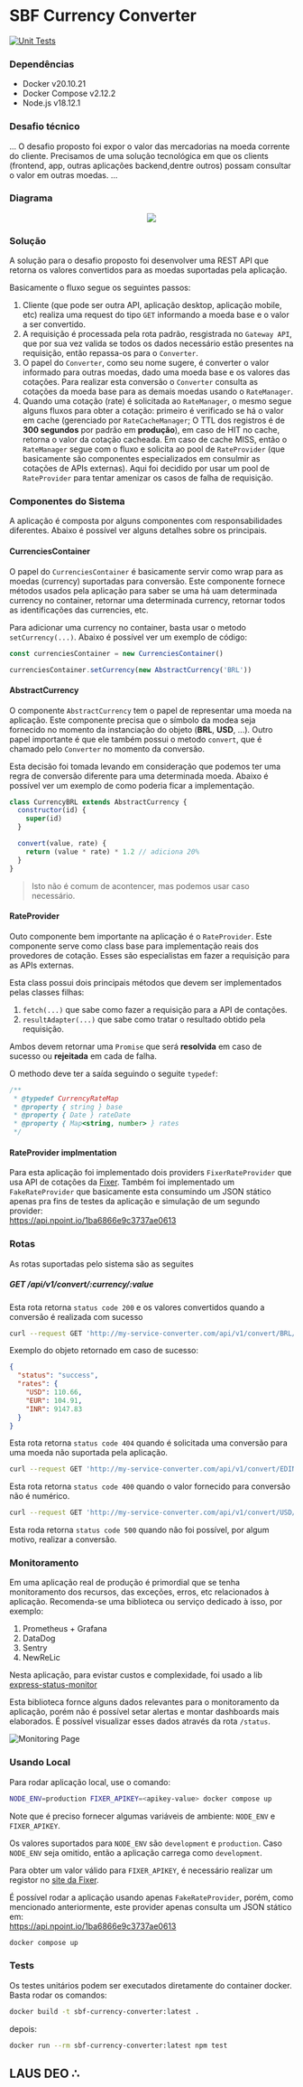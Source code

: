 # SBF Currency Converter

[![Unit Tests](https://github.com/br-monteiro/eng-gruposbf-backend-javascript/actions/workflows/unit-tests.yml/badge.svg?branch=main)](https://github.com/br-monteiro/eng-gruposbf-backend-javascript/actions/workflows/unit-tests.yml)

### Dependências
 - Docker v20.10.21
 - Docker Compose v2.12.2
 - Node.js v18.12.1

### Desafio técnico
... O desafio proposto foi expor o valor das mercadorias na moeda corrente do cliente.
Precisamos de uma solução tecnológica em que os clients (frontend, app, outras aplicações backend,dentre outros) possam consultar o valor em outras moedas. ...

### Diagrama

<p align="center">
  <img src="docs/converter-diagram.jpg">
</p>

### Solução
A solução para o desafio proposto foi desenvolver uma REST API que retorna os valores convertidos para as moedas suportadas pela aplicação.

Basicamente o fluxo segue os seguintes passos:
1. Cliente (que pode ser outra API, aplicação desktop, aplicação mobile, etc) realiza uma request do tipo `GET` informando a moeda base e o valor a ser convertido.
2. A requisição é processada pela rota padrão, resgistrada no `Gateway API`, que por sua vez valida se todos os dados necessário estão presentes na requisição, então repassa-os para o `Converter`.
3. O papel do `Converter`, como seu nome sugere, é converter o valor informado para outras moedas, dado uma moeda base e os valores das cotações. Para realizar esta conversão o `Converter` consulta as cotações da moeda base para as demais moedas usando o `RateManager`.
4. Quando uma cotação (rate) é solicitada ao `RateManager`, o mesmo segue alguns fluxos para obter a cotação: primeiro é verificado se há o valor em cache (gerenciado por `RateCacheManager`; O TTL dos registros é de **300 segundos** por padrão em **produção**), em caso de HIT no cache, retorna o valor da cotação cacheada. Em caso de cache MISS, então o `RateManager` segue com o fluxo e solicita ao pool de `RateProvider` (que basicamente são componentes especializados em consulmir as cotações de APIs externas). Aqui foi decidido por usar um pool de `RateProvider` para tentar amenizar os casos de falha de requisição.

### Componentes do Sistema
A aplicação é composta por alguns componentes com responsabilidades diferentes. Abaixo é possível ver alguns detalhes sobre os principais.

#### CurrenciesContainer
O papel do `CurrenciesContainer` é basicamente servir como wrap para as moedas (currency) suportadas para conversão. Este componente fornece métodos usados pela aplicação para saber se uma há uam determinada currency no container, retornar uma determinada currency, retornar todos as identificações das currencies, etc.

Para adicionar uma currency no container, basta usar o metodo `setCurrency(...)`. Abaixo é possível ver um exemplo de código:

```javascript
const currenciesContainer = new CurrenciesContainer()

currenciesContainer.setCurrency(new AbstractCurrency('BRL'))
```

#### AbstractCurrency
O componente `AbstractCurrency` tem o papel de representar uma moeda na aplicação. Este componente precisa que o símbolo da modea seja fornecido no momento da instanciação do objeto (**BRL**, **USD**, ...). Outro papel importante é que ele também possui o metodo `convert`, que é chamado pelo `Converter` no momento da conversão.

Esta decisão foi tomada levando em consideração que podemos ter uma regra de conversão diferente para uma determinada moeda. Abaixo é possível ver um exemplo de como poderia ficar a implementação.

```javascript
class CurrencyBRL extends AbstractCurrency {
  constructor(id) {
    super(id)
  }

  convert(value, rate) {
    return (value * rate) * 1.2 // adiciona 20%
  }
}
```
>Isto não é comum de acontencer, mas podemos usar caso necessário.


#### RateProvider
Outo componente bem importante na aplicação é o `RateProvider`. Este componente serve como class base para implementação reais dos provedores de cotação. Esses são especialistas em fazer a requisição para as APIs externas.

Esta class possui dois principais métodos que devem ser implementados pelas classes filhas:
1. `fetch(...)` que sabe como fazer a requisição para a API de contações.
2. `resultAdapter(...)` que sabe como tratar o resultado obtido pela requisição.

Ambos devem retornar uma `Promise` que será **resolvida** em caso de sucesso ou **rejeitada** em cada de falha.

O methodo deve ter a saída seguindo o seguite `typedef`:

```javascript
/**
 * @typedef CurrencyRateMap
 * @property { string } base
 * @property { Date } rateDate
 * @property { Map<string, number> } rates
 */
```

#### RateProvider implmentation
Para esta aplicação foi implementado dois providers `FixerRateProvider` que usa API de cotações da [Fixer](https://apilayer.com/marketplace/fixer-api#documentation-tab). Também foi implementado um `FakeRateProvider` que basicamente esta consumindo um JSON stático apenas pra fins de testes da aplicação e simulação de um segundo provider:<br>
https://api.npoint.io/1ba6866e9c3737ae0613

### Rotas
As rotas suportadas pelo sistema são as seguites
##### GET /api/v1/convert/:currency/:value
Esta rota retorna `status code 200` e os valores convertidos quando a conversão é realizada com sucesso

```bash
curl --request GET 'http://my-service-converter.com/api/v1/convert/BRL/700'

```

Exemplo do objeto retornado em caso de sucesso:
```json
{
  "status": "success",
  "rates": {
    "USD": 110.66,
    "EUR": 104.91,
    "INR": 9147.83
  }
}

```

Esta rota retorna `status code 404` quando é solicitada uma conversão para uma moeda não suportada pela aplicação.

```bash
curl --request GET 'http://my-service-converter.com/api/v1/convert/EDINHO/150'

```

Esta rota retorna `status code 400` quando o valor fornecido para conversão não é numérico.

```bash
curl --request GET 'http://my-service-converter.com/api/v1/convert/USD/abc123'

```

Esta roda retorna `status code 500` quando não foi possível, por algum motivo, realizar a conversão.

### Monitoramento
Em uma aplicação real de produção é primordial que se tenha monitoramento dos recursos, das exceções, erros, etc relacionados à aplicação. Recomenda-se uma biblioteca ou serviço dedicado à isso, por exemplo:

1. Prometheus + Grafana
2. DataDog
3. Sentry
4. NewReLic

Nesta aplicação, para evistar custos e complexidade, foi usado a lib [express-status-monitor](https://www.npmjs.com/package/express-status-monitor)<br>

Esta biblioteca fornce alguns dados relevantes para o monitoramento da aplicação, porém não é possível setar alertas e montar dashboards mais elaborados.
É possível visualizar esses dados através da rota `/status`.

![Monitoring Page](http://i.imgur.com/AHizEWq.gif)

### Usando Local
Para rodar aplicação local, use o comando:
```bash
NODE_ENV=production FIXER_APIKEY=<apikey-value> docker compose up
```

Note que é preciso fornecer algumas variáveis de ambiente: `NODE_ENV` e `FIXER_APIKEY`.<br>

Os valores suportados para `NODE_ENV` são `development` e `production`. Caso `NODE_ENV` seja omitido, então a aplicação carrega como `development`.<br>

Para obter um valor válido para `FIXER_APIKEY`, é necessário realizar um registor no [site da Fixer](https://apilayer.com/marketplace/fixer-api).

É possível rodar a aplicação usando apenas `FakeRateProvider`, porém, como mencionado anteriormente, este provider apenas consulta um JSON stático em:<br>
https://api.npoint.io/1ba6866e9c3737ae0613

```bash
docker compose up
```

### Tests
Os testes unitários podem ser executados diretamente do container docker. Basta rodar os comandos:

```bash
docker build -t sbf-currency-converter:latest .
```
depois:
```bash
docker run --rm sbf-currency-converter:latest npm test
```

## LAUS DEO ∴
